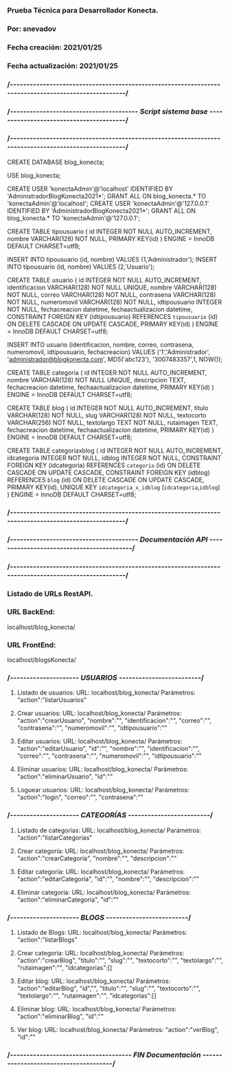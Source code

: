 ### Prueba Técnica para Desarrollador Konecta.
### Por: snevadov
### Fecha creación: 2021/01/25
### Fecha actualización: 2021/01/25


### /*----------------------------------------------------------------------------------------------------*/
### /*--------------------------------------- Script sistema base ----------------------------------------*/
### /*----------------------------------------------------------------------------------------------------*/
CREATE DATABASE blog_konecta;

USE blog_konecta;

CREATE USER 'konectaAdmin'@'localhost' IDENTIFIED BY 'AdministradorBlogKonecta2021*';
GRANT ALL ON blog_konecta.* TO 'konectaAdmin'@'localhost';
CREATE USER 'konectaAdmin'@'127.0.0.1' IDENTIFIED BY 'AdministradorBlogKonecta2021*';
GRANT ALL ON blog_konecta.* TO 'konectaAdmin'@'127.0.0.1';

CREATE TABLE tipousuario (
  id INTEGER NOT NULL AUTO_INCREMENT,
  nombre VARCHAR(128) NOT NULL,
  PRIMARY KEY(id)
) ENGINE = InnoDB DEFAULT CHARSET=utf8;

INSERT INTO tipousuario (id, nombre) VALUES (1,'Administrador');
INSERT INTO tipousuario (id, nombre) VALUES (2,'Usuario');

CREATE TABLE usuario (
  id INTEGER NOT NULL AUTO_INCREMENT,
  identificacion VARCHAR(128) NOT NULL UNIQUE,
  nombre VARCHAR(128) NOT NULL,
  correo VARCHAR(128) NOT NULL,
  contrasena VARCHAR(128) NOT NULL,
  numeromovil VARCHAR(128) NOT NULL,
  idtipousuario INTEGER NOT NULL,
  fechacreacion datetime,
  fechaactualizacion datetime,
  CONSTRAINT FOREIGN KEY (idtipousuario) REFERENCES `tipousuario` (id)
      ON DELETE CASCADE ON UPDATE CASCADE,
  PRIMARY KEY(id)
) ENGINE = InnoDB DEFAULT CHARSET=utf8;

INSERT INTO usuario (identificacion, nombre, correo, contrasena, numeromovil, idtipousuario, fechacreacion) 
  VALUES ('1','Administrador', 'administrador@blogkonecta.com', MD5('abc123'), '3007483357',1, NOW());

CREATE TABLE categoria (
  id INTEGER NOT NULL AUTO_INCREMENT,
  nombre VARCHAR(128) NOT NULL UNIQUE,
  descripcion TEXT,
  fechacreacion datetime,
  fechaactualizacion datetime,
  PRIMARY KEY(id)
) ENGINE = InnoDB DEFAULT CHARSET=utf8;

CREATE TABLE blog (
  id INTEGER NOT NULL AUTO_INCREMENT,
  titulo VARCHAR(128) NOT NULL,
  slug VARCHAR(128) NOT NULL,
  textocorto VARCHAR(256) NOT NULL,
  textolargo TEXT NOT NULL,
  rutaimagen TEXT,
  fechacreacion datetime,
  fechaactualizacion datetime,
  PRIMARY KEY(id)
) ENGINE = InnoDB DEFAULT CHARSET=utf8;

CREATE TABLE categoriaxblog (
  id INTEGER NOT NULL AUTO_INCREMENT,
  idcategoria INTEGER NOT NULL,
  idblog INTEGER NOT NULL,
  CONSTRAINT FOREIGN KEY (idcategoria) REFERENCES `categoria` (id)
      ON DELETE CASCADE ON UPDATE CASCADE,
  CONSTRAINT FOREIGN KEY (idblog) REFERENCES `blog` (id)
      ON DELETE CASCADE ON UPDATE CASCADE,
  PRIMARY KEY(id),
  UNIQUE KEY `idcategoria_x_idblog` (`idcategoria`,`idblog`)
) ENGINE = InnoDB DEFAULT CHARSET=utf8;

### /*----------------------------------------------------------------------------------------------------*/
### /*--------------------------------------- Documentación API ------------------------------------------*/
### /*----------------------------------------------------------------------------------------------------*/
### Listado de URLs RestAPI.

### URL BackEnd: 
localhost/blog_konecta/

### URL FrontEnd: 
localhost/blogsKonecta/

### /*--------------------- USUARIOS -------------------------*/
1) Listado de usuarios: 
  URL: localhost/blog_konecta/
  Parámetros: "action":"listarUsuarios"

2) Crear usuarios: 
  URL: localhost/blog_konecta/
  Parámetros: 
    "action":"crearUsuario",
    "nombre":"",
    "identificacion":"",
    "correo":"",
    "contrasena":"",
    "numeromovil":"",
    "idtipousuario":""

3) Editar usuarios: 
  URL: localhost/blog_konecta/
  Parámetros: 
    "action":"editarUsuario",
    "id":"",
    "nombre":"",
    "identificacion":"",
    "correo":"",
    "contrasena":"",
    "numeromovil":"",
    "idtipousuario":""

4) Eliminar usuarios: 
  URL: localhost/blog_konecta/
  Parámetros: 
    "action":"eliminarUsuario",
    "id":""

5) Loguear usuarios: 
  URL: localhost/blog_konecta/
  Parámetros: 
    "action":"login",
    "correo":"",
    "contrasena":""

### /*--------------------- CATEGORÍAS -------------------------*/
1) Listado de categorías: 
  URL: localhost/blog_konecta/
  Parámetros: "action":"listarCategorias"

2) Crear categoría: 
  URL: localhost/blog_konecta/
  Parámetros: 
    "action":"crearCategoria",
    "nombre":"",
    "descripcion":""

3) Editar categoría: 
  URL: localhost/blog_konecta/
  Parámetros: 
    "action":"editarCategoria",
    "id":"",
    "nombre":"",
    "descripcion":""

4) Eliminar categoría: 
  URL: localhost/blog_konecta/
  Parámetros: 
    "action":"eliminarCategoria",
    "id":""

### /*--------------------- BLOGS -------------------------*/
1) Listado de Blogs: 
  URL: localhost/blog_konecta/
  Parámetros: "action":"listarBlogs"

2) Crear categoría: 
  URL: localhost/blog_konecta/
  Parámetros: 
    "action":"crearBlog",
    "titulo":"",
    "slug":"",
    "textocorto":"",
    "textolargo":"",
    "rutaimagen":"",
    "idcategorias":[]

3) Editar blog: 
  URL: localhost/blog_konecta/
  Parámetros: 
    "action":"editarBlog",
    "id","",
    "titulo":"",
    "slug":"",
    "textocorto":"",
    "textolargo":"",
    "rutaimagen":"",
    "idcategorias":[]

4) Eliminar blog: 
  URL: localhost/blog_konecta/
  Parámetros: 
    "action":"eliminarBlog",
    "id":""

5) Ver blog: 
  URL: localhost/blog_konecta/
  Parámetros: 
    "action":"verBlog",
    "id":""

### /*------------------------------------- FIN Documentación --------------------------------------*/